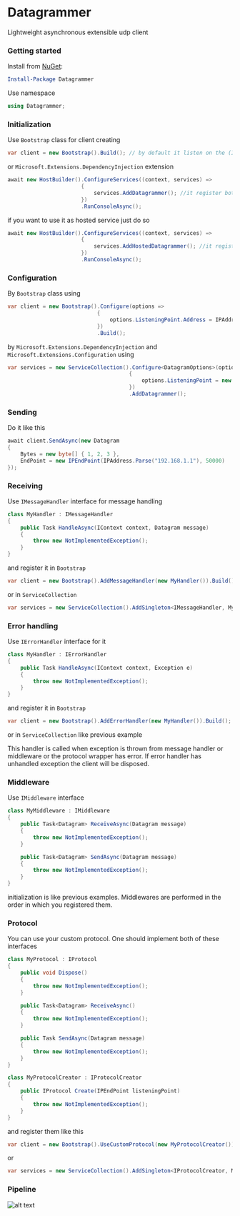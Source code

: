 # Datagrammer

Lightweight asynchronous extensible udp client

### Getting started

Install from [NuGet](https://www.nuget.org/packages/Datagrammer/):

```powershell
Install-Package Datagrammer
```

Use namespace

```csharp
using Datagrammer;
```

### Initialization

Use `Bootstrap` class for client creating

```csharp
var client = new Bootstrap().Build(); // by default it listen on the (IPAddress.Any, 5000) endpoint
```

or `Microsoft.Extensions.DependencyInjection` extension

```csharp
await new HostBuilder().ConfigureServices((context, services) =>
                       {
                           services.AddDatagrammer(); //it register both interfaces IDatagramClient and IDatagramSender
                       })
                       .RunConsoleAsync();
```

if you want to use it as hosted service just do so

```csharp
await new HostBuilder().ConfigureServices((context, services) =>
                       {
                           services.AddHostedDatagrammer(); //it register only IDatagramSender interface
                       })
                       .RunConsoleAsync();
```

### Configuration

By `Bootstrap` class using

```csharp
var client = new Bootstrap().Configure(options =>
                            {
                                options.ListeningPoint.Address = IPAddress.Loopback;
                            })
                            .Build();
```

by `Microsoft.Extensions.DependencyInjection` and `Microsoft.Extensions.Configuration` using

```csharp
var services = new ServiceCollection().Configure<DatagramOptions>(options =>
                                      {
                                          options.ListeningPoint = new IPEndPoint(IPAddress.Loopback, 12345);
                                      })
                                      .AddDatagrammer();
```

### Sending

Do it like this

```csharp
await client.SendAsync(new Datagram
{
    Bytes = new byte[] { 1, 2, 3 },
    EndPoint = new IPEndPoint(IPAddress.Parse("192.168.1.1"), 50000)
});
```

### Receiving

Use `IMessageHandler` interface for message handling

```csharp
class MyHandler : IMessageHandler
{
    public Task HandleAsync(IContext context, Datagram message)
    {
        throw new NotImplementedException();
    }
}
```

and register it in `Bootstrap`

```csharp
var client = new Bootstrap().AddMessageHandler(new MyHandler()).Build();
```

or in `ServiceCollection`

```csharp
var services = new ServiceCollection().AddSingleton<IMessageHandler, MyHandler>().AddDatagrammer();
```

### Error handling

Use `IErrorHandler` interface for it

```csharp
class MyHandler : IErrorHandler
{
    public Task HandleAsync(IContext context, Exception e)
    {
        throw new NotImplementedException();
    }
}
```

and register it in `Bootstrap`

```csharp
var client = new Bootstrap().AddErrorHandler(new MyHandler()).Build();
```

or in `ServiceCollection` like previous example

This handler is called when exception is thrown from message handler or middleware or the protocol wrapper has error. If error handler has unhandled exception the client will be disposed.

### Middleware

Use `IMiddleware` interface

```csharp
class MyMiddleware : IMiddleware
{
    public Task<Datagram> ReceiveAsync(Datagram message)
    {
        throw new NotImplementedException();
    }

    public Task<Datagram> SendAsync(Datagram message)
    {
        throw new NotImplementedException();
    }
}
```

initialization is like previous examples. Middlewares are performed in the order in which you registered them.

### Protocol

You can use your custom protocol. One should implement both of these interfaces

```csharp
class MyProtocol : IProtocol
{
    public void Dispose()
    {
        throw new NotImplementedException();
    }

    public Task<Datagram> ReceiveAsync()
    {
        throw new NotImplementedException();
    }

    public Task SendAsync(Datagram message)
    {
        throw new NotImplementedException();
    }
}

class MyProtocolCreator : IProtocolCreator
{
    public IProtocol Create(IPEndPoint listeningPoint)
    {
        throw new NotImplementedException();
    }
}
```
and register them like this

```csharp
var client = new Bootstrap().UseCustomProtocol(new MyProtocolCreator()).Build();
```

or

```csharp
var services = new ServiceCollection().AddSingleton<IProtocolCreator, MyProtocolCreator>().AddDatagrammer();
```

### Pipeline

![alt text](https://9wpxtq.db.files.1drv.com/y4mfT5AmcOnbLro8HiHJ_hjs_BaEEFr9V8zxOAWUDdZPUQhJDQS8Z3OPZI4_A3nKhoyp8WVfKk7v6Wz3ii6eeHBz3YJqMyYV3QEULHHgM_8HirHfKMYvGdRVCHO4hMYp_PBX3yjSnNP7oWq9DD0BO2H6U0-izMTveKDAc7yNpZ463okwigoYMzOj2RdzmlhHMX1?width=741&height=351&cropmode=none)
